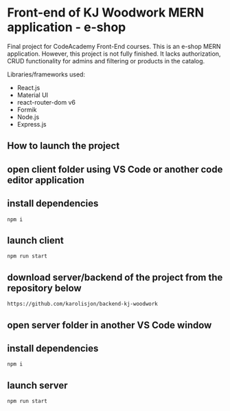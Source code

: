 # Front-end of KJ Woodwork MERN application - e-shop
Final project for CodeAcademy Front-End courses. This is an e-shop MERN application. However, this project is not fully finished. It lacks authorization, CRUD functionality for admins and filtering or products in the catalog. 

Libraries/frameworks used: 
- React.js
- Material UI
- react-router-dom v6
- Formik
- Node.js
- Express.js

## How to launch the project

## open client folder using VS Code or another code editor application
## install dependencies
```
npm i
```
## launch client
```
npm run start
```

## download server/backend of the project from the repository below
```
https://github.com/karolisjon/backend-kj-woodwork
```
## open server folder in another VS Code window
## install dependencies
```
npm i
```
## launch server
```
npm run start
```
